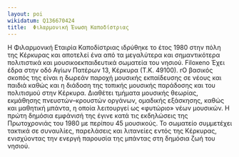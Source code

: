 ```yaml
---
layout: poi
wikidatum: Q136670424
title:  Φιλαρμονική Ένωση Καποδίστριας
---
```


Η Φιλαρμονική Εταιρία Καποδίστριας ιδρύθηκε το έτος 1980 στην πόλη της Κέρκυρας και αποτελεί ένα από τα μεγαλύτερα και σημαντικότερα πολιτιστικά και μουσικοεκπαιδευτικά σωματεία του νησιού. 
Filoxeno Έχει έδρα στην οδό Αγίων Πατέρων 13, Κέρκυρα (Τ.Κ. 49100). rΟ βασικός σκοπός της είναι η δωρεάν παροχή μουσικής εκπαίδευσης σε νέους και παιδιά καθώς και η διάδοση της τοπικής μουσικής παράδοσης και του πολιτισμού στην Κέρκυρα.
Διαθέτει τμήματα μουσικής θεωρίας, εκμάθησης πνευστών–κρουστών οργάνων, ομαδικής εξάσκησης, καθώς και μαθητική μπάντα, η οποία λειτουργεί ως «φυτώριο» νέων μουσικών. 
Η πρώτη δημόσια εμφάνισή της έγινε κατά τις εκδηλώσεις της Πρωτοχρονιάς του 1980 με περίπου 45 μουσικούς. 
Το σωματείο συμμετέχει τακτικά σε συναυλίες, παρελάσεις και λιτανείες εντός της Κέρκυρας, ενισχύοντας την ενεργή παρουσία της μπάντας στη δημόσια ζωή του νησιού.
